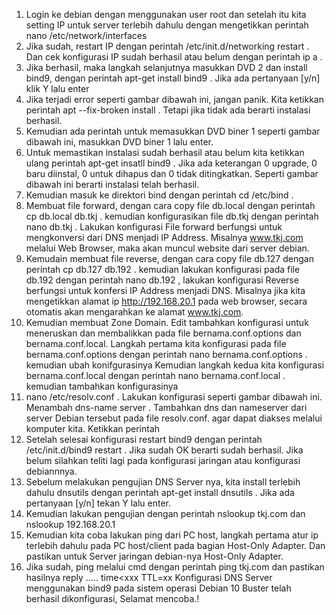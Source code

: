1. Login ke debian dengan menggunakan user root dan setelah itu kita setting IP untuk server terlebih dahulu dengan mengetikkan perintah nano /etc/network/interfaces
2. Jika sudah, restart IP dengan perintah /etc/init.d/networking restart . Dan cek konfigurasi IP sudah berhasil atau belum dengan perintah ip a .
3. Jika berhasil, maka langkah selanjutnya masukkan DVD 2 dan install bind9, dengan perintah apt-get install bind9 . Jika ada pertanyaan [y/n] klik Y lalu enter
 4. Jika terjadi error seperti gambar dibawah ini, jangan panik. Kita ketikkan perintah apt --fix-broken install . Tetapi jika tidak ada berarti instalasi berhasil.
5. Kemudian ada perintah untuk memasukkan DVD biner 1 seperti gambar dibawah ini, masukkan DVD biner 1 lalu enter.
 6. Untuk memastikan instalasi sudah berhasil atau belum kita ketikkan ulang perintah apt-get insatll bind9 . Jika ada keterangan 0 upgrade, 0 baru diinstal, 0 untuk dihapus dan 0 tidak ditingkatkan. Seperti gambar dibawah ini berarti instalasi telah berhasil.
 7. Kemudian masuk ke direktori bind dengan perintah cd /etc/bind .
 8. Membuat file forward, dengan cara copy file db.local dengan perintah cp db.local db.tkj . kemudian konfigurasikan file db.tkj dengan perintah nano db.tkj . Lakukan konfigurasi
 File forward berfungsi untuk mengkonversi dari DNS menjadi IP Address. Misalnya www.tkj.com melalui Web Browser, maka akan muncul website dari server debian.
9. 	Kemudain membuat file reverse, dengan cara copy file db.127 dengan perintah cp db.127 db.192 . kemudian lakukan konfigurasi pada file db.192 dengan perintah nano db.192 , lakukan konfigurasi
Reverse berfungsi untuk konfersi IP Address menjadi DNS. Misalnya jika kita mengetikkan alamat ip http://192.168.20.1 pada web browser, secara otomatis akan mengarahkan ke alamat www.tkj.com. 
10. Kemudian membuat Zone Domain. Edit tambahkan konfigurasi untuk meneruskan dan membalikkan pada file bernama.conf.options dan bernama.conf.local. 
Langkah pertama kita konfigurasi pada file bernama.conf.options dengan perintah nano bernama.conf.options . kemudian ubah konifgurasinya
 Kemudian langkah kedua kita konfigurasi bernama.conf.local dengan perintah nano bernama.conf.local . kemudian tambahkan konfigurasinya
 11. nano /etc/resolv.conf . Lakukan konfigurasi seperti gambar dibawah ini.	Menambah dns-name  server . Tambahkan dns dan nameserver dari server Debian tersebut pada file resolv.conf. agar dapat diakses melalui komputer kita. Ketikkan perintah
12. Setelah selesai konfigurasi restart bind9 dengan perintah /etc/init.d/bind9 restart . Jika sudah OK berarti sudah berhasil. Jika belum silahkan teliti lagi pada konfigurasi jaringan atau konfigurasi debiannnya.
13. Sebelum melakukan pengujian DNS Server nya, kita install terlebih dahulu dnsutils dengan perintah apt-get install dnsutils . Jika ada pertanyaan [y/n] tekan Y lalu enter.
 14. Kemudian lakukan pengujian dengan perintah nslookup tkj.com dan nslookup 192.168.20.1
15. Kemudian kita coba lakukan ping dari PC host, langkah pertama atur ip terlebih dahulu pada PC host/client pada bagian Host-Only Adapter. Dan pastikan untuk Server jaringan debian-nya Host-Only Adapter. 
16. Jika sudah, ping melalui cmd dengan perintah ping tkj.com dan pastikan hasilnya reply ..... time<xxx TTL=xx
Konfigurasi DNS Server menggunakan bind9 pada sistem operasi Debian 10 Buster telah berhasil dikonfigurasi, Selamat mencoba.! 
